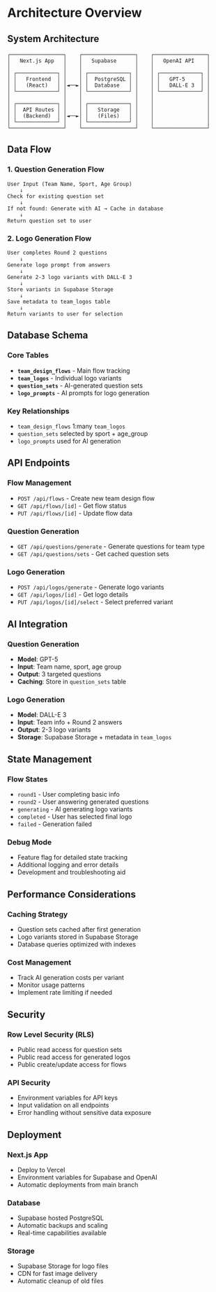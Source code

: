 # Architecture Overview

## System Architecture

```
┌─────────────────┐    ┌─────────────────┐    ┌─────────────────┐
│   Next.js App   │    │   Supabase      │    │   OpenAI API    │
│                 │    │                 │    │                 │
│ ┌─────────────┐ │    │ ┌─────────────┐ │    │ ┌─────────────┐ │
│ │   Frontend  │ │    │ │  PostgreSQL │ │    │ │   GPT-5     │ │
│ │   (React)   │ │◄──►│ │  Database   │ │    │ │   DALL-E 3  │ │
│ └─────────────┘ │    │ └─────────────┘ │    │ └─────────────┘ │
│                 │    │                 │    │                 │
│ ┌─────────────┐ │    │ ┌─────────────┐ │    │                 │
│ │  API Routes │ │    │ │   Storage   │ │    │                 │
│ │  (Backend)  │ │◄──►│ │   (Files)   │ │    │                 │
│ └─────────────┘ │    │ └─────────────┘ │    │                 │
└─────────────────┘    └─────────────────┘    └─────────────────┘
```

## Data Flow

### 1. Question Generation Flow
```
User Input (Team Name, Sport, Age Group)
    ↓
Check for existing question set
    ↓
If not found: Generate with AI → Cache in database
    ↓
Return question set to user
```

### 2. Logo Generation Flow
```
User completes Round 2 questions
    ↓
Generate logo prompt from answers
    ↓
Generate 2-3 logo variants with DALL-E 3
    ↓
Store variants in Supabase Storage
    ↓
Save metadata to team_logos table
    ↓
Return variants to user for selection
```

## Database Schema

### Core Tables
- **`team_design_flows`** - Main flow tracking
- **`team_logos`** - Individual logo variants
- **`question_sets`** - AI-generated question sets
- **`logo_prompts`** - AI prompts for logo generation

### Key Relationships
- `team_design_flows` 1:many `team_logos`
- `question_sets` selected by sport + age_group
- `logo_prompts` used for AI generation

## API Endpoints

### Flow Management
- `POST /api/flows` - Create new team design flow
- `GET /api/flows/[id]` - Get flow status
- `PUT /api/flows/[id]` - Update flow data

### Question Generation
- `GET /api/questions/generate` - Generate questions for team type
- `GET /api/questions/sets` - Get cached question sets

### Logo Generation
- `POST /api/logos/generate` - Generate logo variants
- `GET /api/logos/[id]` - Get logo details
- `PUT /api/logos/[id]/select` - Select preferred variant

## AI Integration

### Question Generation
- **Model**: GPT-5
- **Input**: Team name, sport, age group
- **Output**: 3 targeted questions
- **Caching**: Store in `question_sets` table

### Logo Generation
- **Model**: DALL-E 3
- **Input**: Team info + Round 2 answers
- **Output**: 2-3 logo variants
- **Storage**: Supabase Storage + metadata in `team_logos`

## State Management

### Flow States
- `round1` - User completing basic info
- `round2` - User answering generated questions
- `generating` - AI generating logo variants
- `completed` - User has selected final logo
- `failed` - Generation failed

### Debug Mode
- Feature flag for detailed state tracking
- Additional logging and error details
- Development and troubleshooting aid

## Performance Considerations

### Caching Strategy
- Question sets cached after first generation
- Logo variants stored in Supabase Storage
- Database queries optimized with indexes

### Cost Management
- Track AI generation costs per variant
- Monitor usage patterns
- Implement rate limiting if needed

## Security

### Row Level Security (RLS)
- Public read access for question sets
- Public read access for generated logos
- Public create/update access for flows

### API Security
- Environment variables for API keys
- Input validation on all endpoints
- Error handling without sensitive data exposure

## Deployment

### Next.js App
- Deploy to Vercel
- Environment variables for Supabase and OpenAI
- Automatic deployments from main branch

### Database
- Supabase hosted PostgreSQL
- Automatic backups and scaling
- Real-time capabilities available

### Storage
- Supabase Storage for logo files
- CDN for fast image delivery
- Automatic cleanup of old files
